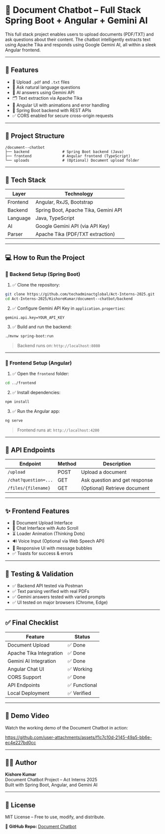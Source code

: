 # 🤖 Document Chatbot – Full Stack Spring Boot + Angular + Gemini AI

This full stack project enables users to upload documents (PDF/TXT) and ask questions about their content. The chatbot intelligently extracts text using Apache Tika and responds using Google Gemini AI, all within a sleek Angular frontend.

---

## 🚀 Features

- 📁 Upload `.pdf` and `.txt` files  
- 🧠 Ask natural language questions  
- 🤖 AI answers using Gemini API  
- 🗂️ Text extraction via Apache Tika  
- 🎨 Angular UI with animations and error handling  
- 🔗 Spring Boot backend with REST APIs  
- ✅ CORS enabled for secure cross-origin requests  

---

## 🧾 Project Structure

```
/document--chatbot
├── backend               # Spring Boot backend (Java)
├── frontend              # Angular frontend (TypeScript)
└── uploads               # (Optional) Document upload folder
```

---

## 🔧 Tech Stack

| Layer     | Technology                           |
|-----------|----------------------------------------|
| Frontend  | Angular, RxJS, Bootstrap              |
| Backend   | Spring Boot, Apache Tika, Gemini API |
| Language  | Java, TypeScript                     |
| AI        | Google Gemini API (via API Key)       |
| Parser    | Apache Tika (PDF/TXT extraction)      |

---

## 💻 How to Run the Project

### 🔹 Backend Setup (Spring Boot)

1. ✅ Clone the repository:
```bash
git clone https://github.com/techadminactglobal/Act-Interns-2025.git
cd Act-Interns-2025/KishoreKumar/document--chatbot/backend
```

2. ✅ Configure Gemini API Key in `application.properties`:
```properties
gemini.api.key=YOUR_API_KEY
```

3. ✅ Build and run the backend:
```bash
./mvnw spring-boot:run
```

> Backend runs on: `http://localhost:8080`

---

### 🔹 Frontend Setup (Angular)

1. ✅ Open the `frontend` folder:
```bash
cd ../frontend
```

2. ✅ Install dependencies:
```bash
npm install
```

3. ✅ Run the Angular app:
```bash
ng serve
```

> Frontend runs at: `http://localhost:4200`

---

## 📡 API Endpoints

| Endpoint                 | Method | Description                   |
|--------------------------|--------|-------------------------------|
| `/upload`                | POST   | Upload a document             |
| `/chat?question=...`     | GET    | Ask question and get response |
| `/files/{filename}`      | GET    | (Optional) Retrieve document  |

---

## ✨ Frontend Features

- 📄 Document Upload Interface  
- 💬 Chat Interface with Auto Scroll  
- ⏳ Loader Animation (Thinking Dots)  
- 🔊 Voice Input (Optional via Web Speech API)  
- 🎨 Responsive UI with message bubbles  
- ✅ Toasts for success & errors  

---

## 🧪 Testing & Validation

- ✅ Backend API tested via Postman  
- ✅ Text parsing verified with real PDFs  
- ✅ Gemini answers tested with varied prompts  
- ✅ UI tested on major browsers (Chrome, Edge)  

---

## ✅ Final Checklist

| Feature                  | Status   |
|--------------------------|----------|
| Document Upload          | ✅ Done   |
| Apache Tika Integration  | ✅ Done   |
| Gemini AI Integration    | ✅ Done   |
| Angular Chat UI          | ✅ Working |
| CORS Support             | ✅ Done   |
| API Endpoints            | ✅ Functional |
| Local Deployment         | ✅ Verified |

---

## 🎥 Demo Video

Watch the working demo of the Document Chatbot in action:



https://github.com/user-attachments/assets/f1c7c10d-2145-49a5-bb6e-ec4e227bd0cc


---

## 🧑‍💻 Author

**Kishore Kumar**  
Document Chatbot Project – Act Interns 2025  
Built with Spring Boot, Angular, and Gemini AI

---

## 📄 License

MIT License – Free to use, modify, and distribute.

🔗 **GitHub Repo:** [Document Chatbot](https://github.com/techadminactglobal/Act-Interns-2025/tree/main/KishoreKumar/document--chatbot)
